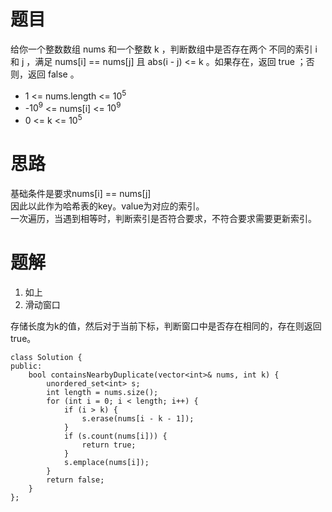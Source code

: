 # 题目
给你一个整数数组 nums 和一个整数 k ，判断数组中是否存在两个 不同的索引 i 和 j ，满足 nums[i] == nums[j] 且 abs(i - j) <= k 。如果存在，返回 true ；否则，返回 false 。

- 1 <= nums.length <= $10^5$
- -$10^9$ <= nums[i] <= $10^9$
- 0 <= k <= $10^5$  

# 思路
基础条件是要求nums[i] == nums[j]  
因此以此作为哈希表的key。value为对应的索引。    
一次遍历，当遇到相等时，判断索引是否符合要求，不符合要求需要更新索引。

# 题解
1. 如上
2. 滑动窗口    

存储长度为k的值，然后对于当前下标，判断窗口中是否存在相同的，存在则返回true。
```
class Solution {
public:
    bool containsNearbyDuplicate(vector<int>& nums, int k) {
        unordered_set<int> s;
        int length = nums.size();
        for (int i = 0; i < length; i++) {
            if (i > k) {
                s.erase(nums[i - k - 1]);
            }
            if (s.count(nums[i])) {
                return true;
            }
            s.emplace(nums[i]);
        }
        return false;
    }
};
```